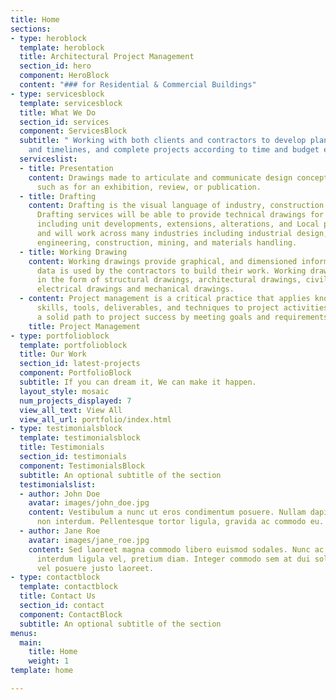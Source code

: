 ```yaml
---
title: Home
sections:
- type: heroblock
  template: heroblock
  title: Architectural Project Management
  section_id: hero
  component: HeroBlock
  content: "### for Residential & Commercial Buildings"
- type: servicesblock
  template: servicesblock
  title: What We Do
  section_id: services
  component: ServicesBlock
  subtitle: " Working with both clients and contractors to develop plans, set schedules
    and timelines, and complete projects according to time and budget expectations."
  serviceslist:
  - title: Presentation
    content: Drawings made to articulate and communicate design concept or proposal;
      such as for an exhibition, review, or publication.
  - title: Drafting
    content: Drafting is the visual language of industry, construction and engineering.
      Drafting services will be able to provide technical drawings for any purpose,
      including unit developments, extensions, alterations, and Local permit applications
      and will work across many industries including industrial design, surveying,
      engineering, construction, mining, and materials handling.
  - title: Working Drawing
    content: Working drawings provide graphical, and dimensioned information. This
      data is used by the contractors to build their work. Working drawing can be
      in the form of structural drawings, architectural drawings, civil drawings,
      electrical drawings and mechanical drawings.
  - content: Project management is a critical practice that applies knowledge of process,
      skills, tools, deliverables, and techniques to project activities to ensure
      a solid path to project success by meeting goals and requirements.
    title: Project Management
- type: portfolioblock
  template: portfolioblock
  title: Our Work
  section_id: latest-projects
  component: PortfolioBlock
  subtitle: If you can dream it, We can make it happen.
  layout_style: mosaic
  num_projects_displayed: 7
  view_all_text: View All
  view_all_url: portfolio/index.html
- type: testimonialsblock
  template: testimonialsblock
  title: Testimonials
  section_id: testimonials
  component: TestimonialsBlock
  subtitle: An optional subtitle of the section
  testimonialslist:
  - author: John Doe
    avatar: images/john_doe.jpg
    content: Vestibulum a nunc ut eros condimentum posuere. Nullam dapibus quis nunc
      non interdum. Pellentesque tortor ligula, gravida ac commodo eu.
  - author: Jane Roe
    avatar: images/jane_roe.jpg
    content: Sed laoreet magna commodo libero euismod sodales. Nunc ac libero convallis,
      interdum ligula vel, pretium diam. Integer commodo sem at dui sollicitudin,
      vel posuere justo laoreet.
- type: contactblock
  template: contactblock
  title: Contact Us
  section_id: contact
  component: ContactBlock
  subtitle: An optional subtitle of the section
menus:
  main:
    title: Home
    weight: 1
template: home

---
```

